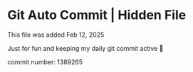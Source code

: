# Git Auto Commit | Hidden File

This file was added Feb 12, 2025

Just for fun and keeping my daily git commit active 🤪

commit number: 1389265
